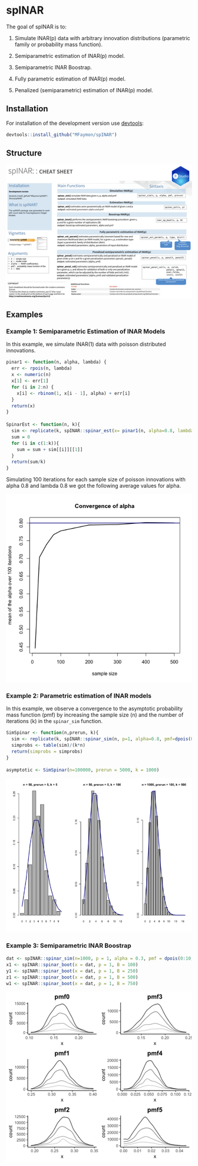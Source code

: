 
# spINAR

<!-- badges: start -->
<!-- badges: end -->

The goal of spINAR is to:

  1) Simulate INAR(p) data with arbitrary innovation distributions (parametric family or probability mass function).

  2) Semiparametric estimation of INAR(p) model.

  3) Semiparametric INAR Boostrap.

  4) Fully parametric estimation of INAR(p) model.

  5) Penalized (semiparametric) estimation of INAR(p) model.
  


## Installation

For installation of the development version use [devtools](https://cran.r-project.org/package=devtools):

``` r
devtools::install_github("MFaymon/spINAR")
```

## Structure

![](https://github.com/MFaymon/spINAR/blob/main/img_readme/cheat_sheet_spINAR.png)

## Examples

### Example 1: Semiparametric Estimation of INAR Models

In this example, we simulate INAR(1) data with poisson distributed innovations.

```r
pinar1 <- function(n, alpha, lambda) {
  err <- rpois(n, lambda)
  x <- numeric(n)
  x[1] <- err[1]
  for (i in 2:n) {
    x[i] <- rbinom(1, x[i - 1], alpha) + err[i]
  }
  return(x)
}

SpinarEst <- function(n, k){
  sim <- replicate(k, spINAR::spinar_est(x= pinar1(n, alpha=0.8, lambda= 0.8), p=1))
  sum = 0
  for (i in c(1:k)){
    sum = sum + sim[[i]][[1]]
  }
  return(sum/k)
}
```

Simulating 100 iterations for each sample size of poisson innovations with alpha 0.8 and lambda 0.8 we got the following average values for alpha.

![](https://github.com/MFaymon/spINAR/blob/main/img_readme/spinar_est_example_convergence_alpha.png) 

### Example 2: Parametric estimation of INAR models 

In this example, we observe a convergence to the asymptotic probability mass function (pmf) by increasing the sample size (n) and the number of iterations (k) in the `spinar_sim` function.

```r
SimSpinar <- function(n,prerun, k){
  sim <- replicate(k, spINAR::spinar_sim(n, p=1, alpha=0.8, pmf=dpois(0:20, lambda), prerun))
  simprobs <- table(sim)/(k*n)
  return(simprobs = simprobs)
}

asymptotic <- SimSpinar(n=100000, prerun = 5000, k = 1000)
```

![](https://github.com/MFaymon/spINAR/blob/main/img_readme/spinar_sim_example_convergence.png)

### Example 3: Semiparametric INAR Boostrap

```r
dat <- spINAR::spinar_sim(n=1000, p = 1, alpha = 0.3, pmf = dpois(0:10,1.5))
x1 <- spINAR::spinar_boot(x = dat, p = 1, B = 100)
y1 <- spINAR::spinar_boot(x = dat, p = 1, B = 250)
z1 <- spINAR::spinar_boot(x = dat, p = 1, B = 500)
w1 <- spINAR::spinar_boot(x = dat, p = 1, B = 750)
```

![](https://github.com/MFaymon/spINAR/blob/main/img_readme/pmf_convergence_boostrap.png)
